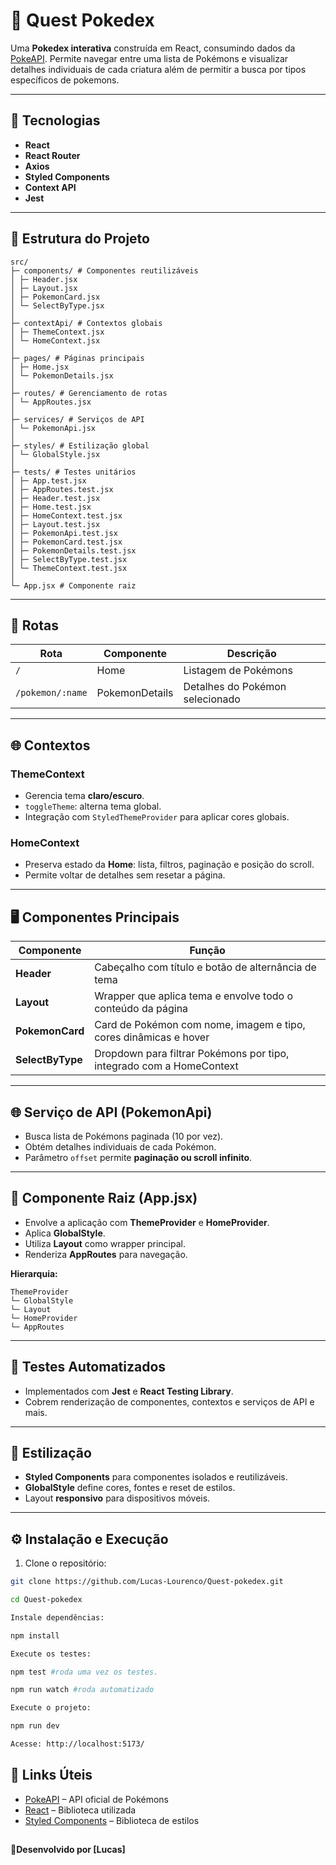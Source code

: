 # 🐾 Quest Pokedex

Uma **Pokedex interativa** construída em React, consumindo dados da [PokeAPI](https://pokeapi.co/). Permite navegar entre uma lista de Pokémons e visualizar detalhes individuais de cada criatura além de permitir a busca por tipos específicos de pokemons.

---

## 🚀 Tecnologias
- **React**  
- **React Router**  
- **Axios**  
- **Styled Components**  
- **Context API**  
- **Jest** 

---

## 📂 Estrutura do Projeto

```
src/
├─ components/ # Componentes reutilizáveis
│ ├─ Header.jsx
│ ├─ Layout.jsx
│ ├─ PokemonCard.jsx
│ └─ SelectByType.jsx
│
├─ contextApi/ # Contextos globais
│ ├─ ThemeContext.jsx
│ └─ HomeContext.jsx
│
├─ pages/ # Páginas principais
│ ├─ Home.jsx
│ └─ PokemonDetails.jsx
│
├─ routes/ # Gerenciamento de rotas
│ └─ AppRoutes.jsx
│
├─ services/ # Serviços de API
│ └─ PokemonApi.jsx
│
├─ styles/ # Estilização global
│ └─ GlobalStyle.jsx
│
├─ tests/ # Testes unitários
│ ├─ App.test.jsx
│ ├─ AppRoutes.test.jsx
│ ├─ Header.test.jsx
│ ├─ Home.test.jsx
│ ├─ HomeContext.test.jsx
│ ├─ Layout.test.jsx
│ ├─ PokemonApi.test.jsx
│ ├─ PokemonCard.test.jsx
│ ├─ PokemonDetails.test.jsx
│ ├─ SelectByType.test.jsx
│ └─ ThemeContext.test.jsx
│
└─ App.jsx # Componente raiz

```
---

## 🔀 Rotas

| Rota                | Componente          | Descrição                           |
|--------------------|------------------|-----------------------------------|
| `/`                | Home             | Listagem de Pokémons               |
| `/pokemon/:name`   | PokemonDetails   | Detalhes do Pokémon selecionado    |

---

## 🌐 Contextos

### ThemeContext
- Gerencia tema **claro/escuro**.  
- `toggleTheme`: alterna tema global.  
- Integração com `StyledThemeProvider` para aplicar cores globais.

### HomeContext
- Preserva estado da **Home**: lista, filtros, paginação e posição do scroll.  
- Permite voltar de detalhes sem resetar a página.

---

## 🖥️ Componentes Principais

| Componente       | Função                                                                 |
|-----------------|-----------------------------------------------------------------------|
| **Header**       | Cabeçalho com título e botão de alternância de tema                  |
| **Layout**       | Wrapper que aplica tema e envolve todo o conteúdo da página          |
| **PokemonCard**  | Card de Pokémon com nome, imagem e tipo, cores dinâmicas e hover     |
| **SelectByType** | Dropdown para filtrar Pokémons por tipo, integrado com a HomeContext |

---

## 🌐 Serviço de API (PokemonApi)

- Busca lista de Pokémons paginada (10 por vez).  
- Obtém detalhes individuais de cada Pokémon.  
- Parâmetro `offset` permite **paginação ou scroll infinito**.

---

## 📝 Componente Raiz (App.jsx)

- Envolve a aplicação com **ThemeProvider** e **HomeProvider**.  
- Aplica **GlobalStyle**.  
- Utiliza **Layout** como wrapper principal.  
- Renderiza **AppRoutes** para navegação.

**Hierarquia:**
```
ThemeProvider
└─ GlobalStyle
└─ Layout
└─ HomeProvider
└─ AppRoutes

```
---

## 🧪 Testes Automatizados

- Implementados com **Jest** e **React Testing Library**.  
- Cobrem renderização de componentes, contextos e serviços de API e mais.  


---

## 🎨 Estilização

- **Styled Components** para componentes isolados e reutilizáveis.  
- **GlobalStyle** define cores, fontes e reset de estilos.  
- Layout **responsivo** para dispositivos móveis.

---

## ⚙️ Instalação e Execução

1. Clone o repositório:

```bash
git clone https://github.com/Lucas-Lourenco/Quest-pokedex.git

cd Quest-pokedex

Instale dependências:

npm install

Execute os testes:

npm test #roda uma vez os testes.

npm run watch #roda automatizado

Execute o projeto:

npm run dev

Acesse: http://localhost:5173/
```
## 🔗 Links Úteis

- [PokeAPI](https://pokeapi.co/) – API oficial de Pokémons  
- [React](https://reactjs.org/) – Biblioteca utilizada  
- [Styled Components](https://styled-components.com/) – Biblioteca de estilos


##
  📌**Desenvolvido por [Lucas]**